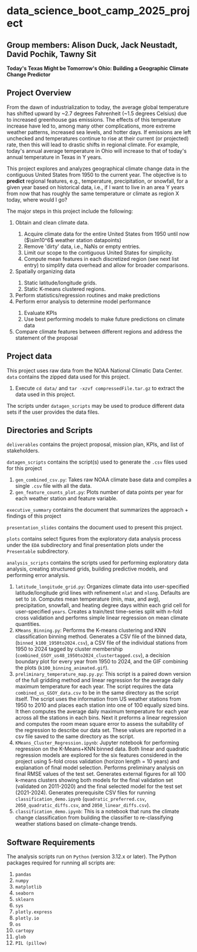 <h1> data_science_boot_camp_2025_project </h1>
<h2> Group members: Alison Duck, Jack Neustadt, David Pochik, Tawny Sit </h2>

<p> <strong>Today's Texas Might be Tomorrow's Ohio: Building a Geographic Climate Change Predictor</strong> </p>

## Project Overview
From the dawn of industrialization to today, the average global temperature has shifted upward by ~2.7 degrees Fahrenheit (~1.5 degrees Celsius) due to increased greenhouse gas emissions. The effects of this temperature increase have led to, among many other complications, more extreme weather patterns, increased sea levels, and hotter days. If emissions are left unchecked and temperatures continue to rise at their current (or projected) rate, then this will lead to drastic shifts in regional climate. For example, today's annual average temperature in Ohio will increase to that of today's annual temperature in Texas in Y years.

This project explores and analyzes geographical climate change data in the contiguous United States from 1950 to the current year. The objective is to <strong>predict</strong> regional features, e.g., temperature, precipitation, or snowfall, for a given year based on historical data, i.e., if I want to live in an area Y years from now that has roughly the same temperature or climate as region X today, where would I go?

The major steps in this project include the following:
<ol>
<li>Obtain and clean climate data. </li>
<ol>
<li>Acquire climate data for the entire United States from 1950 until now ($\sim10^6$ weather station datapoints) </li>
<li>Remove 'dirty' data, i.e., NaNs or empty entries. </li>
<li>Limit our scope to the contiguous United States for simplicity.</li>
<li>Compute mean features in each discretized region (see next list entry) to simplify data overhead and allow for broader comparisons.</li>
</ol>
<li>Spatially organizing data </li>
<ol>
<li> Static latitude/longitude grids. </li>
<li> Static K-means clustered regions. </li>
</ol>
<li>Perform statistics/regression routines and make predictions</li>
<li>Perform error analysis to determine model performance</li>
<ol>
<li>Evaluate KPIs </li>
<li>Use best performing models to make future predictions on climate data</li>
</ol>
<li>Compare climate features between different regions and address the statement of the proposal</li>
</ol>

## Project data
This project uses raw data from the NOAA National Climatic Data Center. <code>data</code> contains the zipped data used for this project.
<ol>
<li>Execute <code>cd data/</code> and <code>tar -xzvf compressedFile.tar.gz</code> to extract the data used in this project.</li>
</ol>

The scripts under <code>datagen_scripts</code> may be used to produce different data sets if the user provides the data files.

## Directories and Scripts
<code>deliverables</code> contains the project proposal, mission plan, KPIs, and list of stakeholders.

<code>datagen_scripts</code> contains the script(s) used to generate the <code>.csv</code> files used for this project
<ol>
<li><code>gen_combined_csv.py</code>: Takes raw NOAA climate base data and compiles a single <code>.csv</code> file with all the data.</li>
<li><code>gen_feature_counts_plot.py</code>: Plots number of data points per year for each weather station and feature variable.</li>
</ol>

<code>executive_summary</code> contains the document that summarizes the approach + findings of this project

<code>presentation_slides</code> contains the document used to present this project.

<code>plots</code> contains select figures from the exploratory data analysis process under the <code>EDA</code> subdirectory and final presentation plots under the <code>Presentable</code> subdirectory.

<code>analysis_scripts</code> contains the scripts used for performing exploratory data analysis, creating structured grids, building predictive models, and performing error analysis.
<ol>
<li><code>latitude_longitude_grid.py</code>: Organizes climate data into user-specified latitude/longitude grid lines with refinement <code>nlat</code> and <code>nlong</code>. Defaults are set to <code>10</code>. Computes mean temperature (min, max, and avg), precipitation, snowfall, and heating degree days within each grid cell for user-specified <code>years</code>. Creates a train/test time-series split with n-fold cross validation and performs simple linear regression on mean climate quantities.</li>
<li><code>KMeans_Binning.py</code>: Performs the K-means clustering and KNN classification binning method. Generates a CSV file of the binned data, (<code>binned_k100_1950to2024.csv</code>), a CSV file of the individual stations from 1950 to 2024 tagged by cluster membership (<code>combined_GSOY_us48_1950to2024_clustertagged.csv</code>), a decision boundary plot for every year from 1950 to 2024, and the GIF combining the plots (<code>k100_binning_animated.gif</code>).</li>
<li><code>preliminary_temperature_map.py.py</code>: This script is a paired down version of the full gridding method and linear regression for the average daily maximum temperature for each year. The script requires the data <code>combined_us_GSOY_data.csv</code> to be in the same directory as the script itself. The script uses the information from US weather stations from 1950 to 2010 and places each station into one of 100 equally sized bins. It then computes the average daily maximum temperature for each year across all the stations in each bins. Next it preforms a linear regression and computes the room mean square error to assess the suitability of the regression to describe our data set. These values are reported in a csv file saved to the same directory as the script.</li>
<li><code>KMeans_Cluster_Regression.ipynb</code>: Jupyter notebook for performing regression on the K-Means+KNN binned data. Both linear and quadratic regression models are explored for the six features considered in the project using 5-fold cross validation (horizon length = 10 years) and explanation of final model selection. Performs preliminary analysis on final RMSE values of the test set. Generates external figures for all 100 k-means clusters showing both models for the final validation set (validated on 2011-2020) and the final selected model for the test set (2021-2024). Generates prerequisite CSV files for running <code>classification_demo.ipynb</code> (<code>quadratic_preferred.csv</code>, <code>2050_quadratic_diffs.csv</code>, and <code>2050_linear_diffs.csv</code>).</li>
<li><code>classification_demo.ipynb</code>: This is a notebook that runs the climate change classification from building the classifier to re-classifying weather stations based on climate-change trends.</li>
</ol>

## Software Requirements
The analysis scripts run on <code>Python</code> (version 3.12.x or later). The Python packages required for running all scripts are:
<ol>
<li><code>pandas</code></li>
<li><code>numpy</code></li>
<li><code>matplotlib</code></li>
<li><code>seaborn</code></li>
<li><code>sklearn</code></li>
<li><code>sys</code></li>
<li><code>plotly.express</code></li>
<li><code>plotly.io</code></li>
<li><code>os</code></li>
<li><code>cartopy</code></li>
<li><code>glob</code></li>
<li><code>PIL (pillow)</code></li>
</ol>
